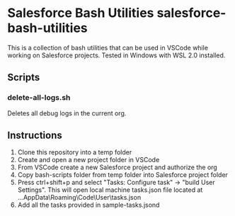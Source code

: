 # Salesforce Bash Utilities salesforce-bash-utilities

This is a collection of bash utilities that can be used in VSCode while working on Salesforce projects. 
Tested in Windows with WSL 2.0 installed.

## Scripts

### delete-all-logs.sh
Deletes all debug logs in the current org.

## Instructions
1. Clone this repository into a temp folder
2. Create and open a new project folder in VSCode
2. From VSCode create a new Salesforce project and authorize the org
3. Copy bash-scripts folder from temp folder into Salesforce project folder
4. Press ctrl+shift+p and select "Tasks: Configure task" -> "build User Settings". This will open local machine tasks.json file located at ...AppData\Roaming\Code\User\tasks.json
5. Add all the tasks provided in sample-tasks.jsond